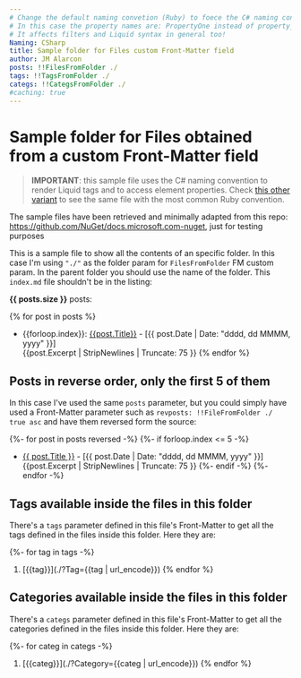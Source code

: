 ```yaml
---
# Change the default naming convetion (Ruby) to foece the C# naming convention instead
# In this case the property names are: PropertyOne instead of property_one
# It affects filters and Liquid syntax in general too!
Naming: CSharp
title: Sample folder for Files custom Front-Matter field
author: JM Alarcon
posts: !!FilesFromFolder ./
tags: !!TagsFromFolder ./
categs: !!CategsFromFolder ./
#caching: true
---
```


# Sample folder for Files obtained from a custom Front-Matter field

>**IMPORTANT**: this sample file uses the C# naming convention to render Liquid tags and to access element properties.
>Check [this other variant](_index-ruby.md) to see the same file with the most common Ruby convention.

The sample files have been retrieved and minimally adapted from this repo: https://github.com/NuGet/docs.microsoft.com-nuget, just for testing purposes

This is a sample file to show all the contents of an specific folder. In this case I'm using `"./"` as the folder param for `FilesFromFolder` FM custom param. In the parent folder you should use the name of the folder. This `index.md` file shouldn't be in the listing:

**{{ posts.size }}** posts:

{% for post in posts %}
- {{forloop.index}}: [{{post.Title}}]({{post.URL}}) - [{{ post.Date | Date: "dddd, dd MMMM, yyyy" }}]<br>{{post.Excerpt | StripNewlines | Truncate: 75 }}
{% endfor %}

## Posts in reverse order, only the first 5 of them

In this case I've used the same `posts` parameter, but you could simply have used a Front-Matter parameter such as `revposts: !!FileFromFolder ./ true asc` and have them reversed form the source:

{%- for post in posts reversed -%}
{%- if forloop.index <= 5 -%}
- [{{ post.Title }}]({{post.URL}}) - [{{ post.Date | Date: "dddd, dd MMMM, yyyy" }}]<br>{{post.Excerpt | StripNewlines | Truncate: 75 }}
{%- endif -%}
{%- endfor -%}

## Tags available inside the files in this folder

There's a `tags` parameter defined in this file's Front-Matter to get all the tags defined in the files inside this folder. Here they are:

{%- for tag in tags -%}
1. [{{tag}}](./?Tag={{tag | url_encode}})
{% endfor %}

## Categories available inside the files in this folder

There's a `categs` parameter defined in this file's Front-Matter to get all the categories defined in the files inside this folder. Here they are:

{%- for categ in categs -%}
1. [{{categ}}](./?Category={{categ | url_encode}})
{% endfor %}
